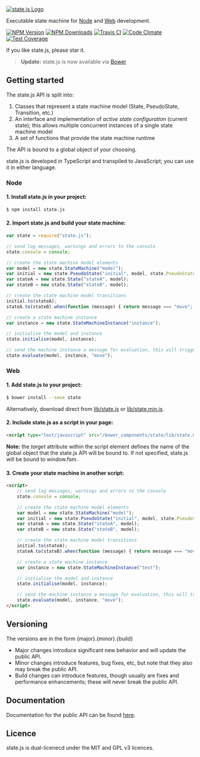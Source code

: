   [![state.js Logo](http://state.software/images/logos/state_55.png)](http://www.steelbreeze.net/state.js/)

  Executable state machine for [Node](http://nodejs.org) and [Web](https://cdn.rawgit.com/steelbreeze/state.js/master/examples/browser/test.html) development.

  [![NPM Version][npm-image]][npm-url]
  [![NPM Downloads][downloads-image]][downloads-url]
  [![Travis CI][travis-image]][travis-url]
  [![Code Climate][cc-image]][cc-url]
  [![Test Coverage][coverage-image]][coverage-url]

If you like state.js, please star it.

> **Update:** state.js is now available via [Bower](http://bower.io)

## Getting started

The state.js API is split into:

1. Classes that represent a state machine model (State, PseudoState, Transition, etc.)
2. An interface and implementation of *active state configuration* (current state); this allows multiple concurrent instances of a single state machine model
3. A set of functions that provide the state machine runtime

The API is bound to a global object of your choosing.

state.js is developed in TypeScript and transpiled to JavaScript; you can use it in either language.

### Node
#### 1. Install state.js in your project:

```sh
$ npm install state.js
```

#### 2. Import state.js and build your state machine:

```js
var state = require("state.js");

// send log messages, warnings and errors to the console
state.console = console;

// create the state machine model elements
var model = new state.StateMachine("model");
var initial = new state.PseudoState("initial", model, state.PseudoStateKind.Initial);
var stateA = new state.State("stateA", model);
var stateB = new state.State("stateB", model);

// create the state machine model transitions
initial.to(stateA);
stateA.to(stateB).when(function (message) { return message === "move"; });

// create a state machine instance
var instance = new state.StateMachineInstance("instance");

// initialise the model and instance
state.initialise(model, instance);

// send the machine instance a message for evaluation, this will trigger the transition from stateA to stateB
state.evaluate(model, instance, "move");
```

### Web

#### 1. Add state.js to your project:
```sh
$ bower install --save state
```
Alternatively, download direct from [lib/state.js](https://github.com/steelbreeze/state.js/blob/master/lib/state.js) or [lib/state.min.js](https://github.com/steelbreeze/state.js/blob/master/lib/state.min.js).

#### 2. Include state.js as a script in your page:

```html
<script type="text/javascript" src="/bower_components/state/lib/state.min.js" target="state"></script>
```

**Note:** the *target* attribute within the script element defines the name of the global object that the state.js API will be bound to. If not specified, state.js will be bound to window.fsm.

#### 3. Create your state machine in another script:

```html
<script>
	// send log messages, warnings and errors to the console
	state.console = console;

	// create the state machine model elements
	var model = new state.StateMachine("model");
	var initial = new state.PseudoState("initial", model, state.PseudoStateKind.Initial);
	var stateA = new state.State("stateA", model);
	var stateB = new state.State("stateB", model);

	// create the state machine model transitions
	initial.to(stateA);
	stateA.to(stateB).when(function (message) { return message === "move"; });

	// create a state machine instance
	var instance = new state.StateMachineInstance("test");

	// initialise the model and instance
	state.initialise(model, instance);

	// send the machine instance a message for evaluation, this will trigger the transition from stateA to stateB
	state.evaluate(model, instance, "move");
</script>
```

## Versioning
The versions are in the form {major}.{minor}.{build}
* Major changes introduce significant new behavior and will update the public API.
* Minor changes introduce features, bug fixes, etc, but note that they also may break the public API.
* Build changes can introduce features, though usually are fixes and performance enhancements; these will never break the public API.

## Documentation
Documentation for the public API can be found [here](https://github.com/steelbreeze/state.js/blob/master/doc/state.com.md).

## Licence
state.js is dual-licenecd under the MIT and GPL v3 licences.

[npm-image]: https://img.shields.io/npm/v/state.js.svg
[npm-url]: https://npmjs.org/package/state.js
[downloads-image]: https://img.shields.io/npm/dm/state.js.svg
[downloads-url]: https://npmjs.org/package/state.js
[travis-image]: https://travis-ci.org/steelbreeze/state.js.svg
[travis-url]: https://travis-ci.org/steelbreeze/state.js
[cc-image]: https://codeclimate.com/github/steelbreeze/state.js/badges/gpa.svg
[cc-url]: https://codeclimate.com/github/steelbreeze/state.js
[coverage-image]: https://codeclimate.com/github/steelbreeze/state.js/badges/coverage.svg
[coverage-url]: https://codeclimate.com/github/steelbreeze/state.js/coverage

